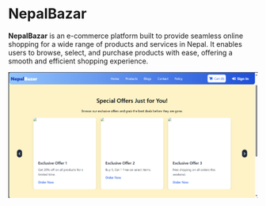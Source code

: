 # NepalBazar
**NepalBazar** is an e-commerce platform built to provide seamless online shopping for a wide range of products and services in Nepal. It enables users to browse, select, and purchase products with ease, offering a smooth and efficient shopping experience. 

![Product Image](NepaBazar-E-comm.png)



